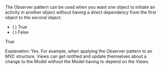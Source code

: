 <panel header="{{ icon_Q_A }} Observer pattern usage">

The Observer pattern can be used when you want one object to initiate an activity in another object without having a direct dependency from the first object to the second object.

- ( ) True
- ( ) False

<panel type="seamless" header="{{ icon_A }} Answer" minimized>

True

Explanation: Yes. For example, when applying the Observer pattern to an MVC structure, Views can get notified and update themselves about a change to the Model without the Model having to depend on the Views.

</panel>
</panel>
